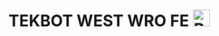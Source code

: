 # TEKBOT WEST WRO FE  <img src="https://upload.wikimedia.org/wikipedia/commons/a/ab/Flag_of_Panama.svg" alt="Bandera de Panamá" width="30"/>

